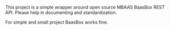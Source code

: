 This project is a simple wrapper around open source MBAAS BaasBox REST API. Please help in documenting and standardization.

For simple and small project BaasBox works fine.
